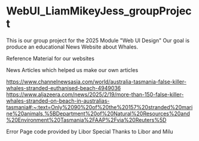 # WebUI_LiamMikeyJess_groupProject
This is our group project for the 2025 Module "Web UI Design"
Our goal is produce an educational News Website about Whales.

Reference Material for our websites

News Articles which helped us make our own articles 

https://www.channelnewsasia.com/world/australia-tasmania-false-killer-whales-stranded-euthanised-beach-4949036
https://www.aljazeera.com/news/2025/2/19/more-than-150-false-killer-whales-stranded-on-beach-in-australias-tasmania#:~:text=Only%2090%20of%20the%20157%20stranded%20marine%20animals,%5BDepartment%20of%20Natural%20Resources%20and%20Environment%20Tasmania%2FAAP%2Fvia%20Reuters%5D



Error Page code provided by Libor
Special Thanks to Libor and Milu